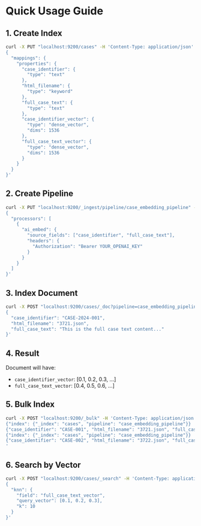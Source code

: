 # Quick Usage Guide

## 1. Create Index

```bash
curl -X PUT "localhost:9200/cases" -H 'Content-Type: application/json' -d'
{
  "mappings": {
    "properties": {
      "case_identifier": {
        "type": "text"
      },
      "html_filename": {
        "type": "keyword"
      },
      "full_case_text": {
        "type": "text"
      },
      "case_identifier_vector": {
        "type": "dense_vector",
        "dims": 1536
      },
      "full_case_text_vector": {
        "type": "dense_vector",
        "dims": 1536
      }
    }
  }
}'
```

## 2. Create Pipeline

```bash
curl -X PUT "localhost:9200/_ingest/pipeline/case_embedding_pipeline" -H 'Content-Type: application/json' -d'
{
  "processors": [
    {
      "ai_embed": {
        "source_fields": ["case_identifier", "full_case_text"],
        "headers": {
          "Authorization": "Bearer YOUR_OPENAI_KEY"
        }
      }
    }
  ]
}'
```

## 3. Index Document

```bash
curl -X POST "localhost:9200/cases/_doc?pipeline=case_embedding_pipeline" -H 'Content-Type: application/json' -d'
{
  "case_identifier": "CASE-2024-001",
  "html_filename": "3721.json",
  "full_case_text": "This is the full case text content..."
}'
```

## 4. Result

Document will have:
- `case_identifier_vector`: [0.1, 0.2, 0.3, ...]
- `full_case_text_vector`: [0.4, 0.5, 0.6, ...]

## 5. Bulk Index

```bash
curl -X POST "localhost:9200/_bulk" -H 'Content-Type: application/json' -d'
{"index": {"_index": "cases", "pipeline": "case_embedding_pipeline"}}
{"case_identifier": "CASE-001", "html_filename": "3721.json", "full_case_text": "Case text 1"}
{"index": {"_index": "cases", "pipeline": "case_embedding_pipeline"}}
{"case_identifier": "CASE-002", "html_filename": "3722.json", "full_case_text": "Case text 2"}
'
```

## 6. Search by Vector

```bash
curl -X POST "localhost:9200/cases/_search" -H 'Content-Type: application/json' -d'
{
  "knn": {
    "field": "full_case_text_vector",
    "query_vector": [0.1, 0.2, 0.3],
    "k": 10
  }
}'
